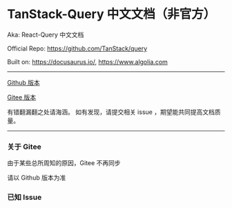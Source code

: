 # TanStack-Query 中文文档（非官方）

Aka: React-Query 中文文档

Official Repo: https://github.com/TanStack/query

Built on: https://docusaurus.io/, https://www.algolia.com

----

[Github 版本](https://cangsdarm.github.io/react-query-web-i18n/)

[Gitee 版本](https://alleneyes.gitee.io/react-query-web-i18n/)

有错翻漏翻之处请海涵。
如有发现，请提交相关 issue ，期望能共同提高文档质量。

----

### 关于 Gitee

由于某些总所周知的原因，Gitee 不再同步

请以 Github 版本为准

### 已知 Issue
